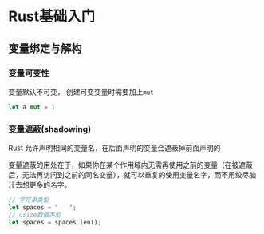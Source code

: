 # Rust基础入门

## 变量绑定与解构

### 变量可变性
变量默认不可变， 创建可变变量时需要加上`mut`
```rs
let a mut = 1
```

### 变量遮蔽(shadowing)
Rust 允许声明相同的变量名，在后面声明的变量会遮蔽掉前面声明的

变量遮蔽的用处在于，如果你在某个作用域内无需再使用之前的变量（在被遮蔽后，无法再访问到之前的同名变量），就可以重复的使用变量名字，而不用绞尽脑汁去想更多的名字。

```rs
// 字符串类型
let spaces = "   ";
// usize数值类型
let spaces = spaces.len();
```
